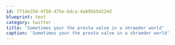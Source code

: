 ```yaml
---
id: f71de250-4f58-475e-bdca-4a895b5d224d
blueprint: text
category: twitter
title: 'Sometimes your the presta valve in a shraeder world'
caption: 'Sometimes your the presta valve in a shraeder world'
---
```

